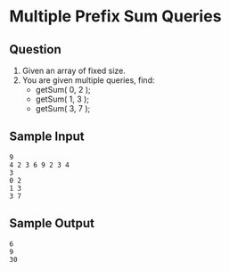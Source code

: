 # Multiple Prefix Sum Queries

## Question

1. Given an array of fixed size.
2. You are given multiple queries, find:
    - getSum( 0, 2 );
    - getSum( 1, 3 );
    - getSum( 3, 7 );

## Sample Input
```
9
4 2 3 6 9 2 3 4
3
0 2
1 3
3 7
```

## Sample Output
```
6
9
30
```